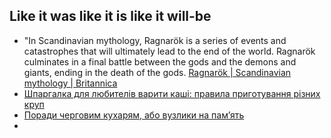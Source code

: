## Like it was like it is like it will-be 

- "In Scandinavian mythology, Ragnarök is a series of events and catastrophes that will ultimately lead to the end of the world. Ragnarök culminates in a final battle between the gods and the demons and giants, ending in the death of the gods.
	[Ragnarök | Scandinavian mythology | Britannica](https://www.britannica.com/event/Ragnarok) 
- [Шпаргалка для любителів варити каші: правила приготування різних круп](https://otozh.com.ua/2020/01/11/shpargalka-dlya-lyubiteliv-variti-kashi-pravila-prigotuvannya-riznix-krup/) 
- [Поради черговим кухарям, або вузлики на пам’ять](https://tourlib.net/books_ukr/filipov9-8.htm) 
- 
  
